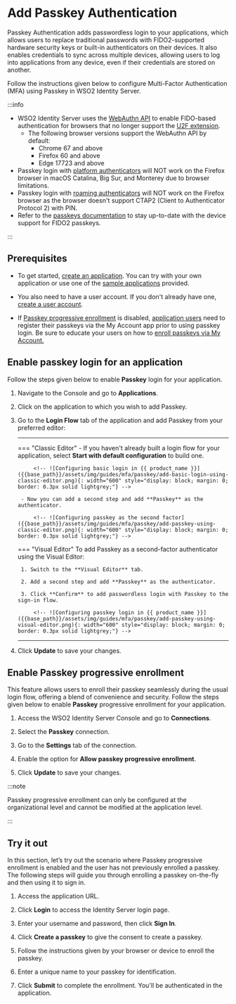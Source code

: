 # Add Passkey Authentication

Passkey Authentication adds passwordless login to your applications, which allows users to replace traditional passwords with FIDO2-supported hardware security keys or built-in authenticators on their devices. It also enables credentials to sync across multiple devices, allowing users to log into applications from any device, even if their credentials are stored on another. 

Follow the instructions given below to configure Multi-Factor Authentication (MFA) using Passkey in WSO2 Identity Server.

:::info

- WSO2 Identity Server uses the [WebAuthn API](https://www.w3.org/TR/webauthn-1/) to enable FIDO-based authentication for browsers that no longer support the [U2F extension](https://fidoalliance.org/specs/u2f-specs-master/fido-u2f-overview.html).
    - The following browser versions support the WebAuthn API by default:
        - Chrome 67 and above
        - Firefox 60 and above
        - Edge 17723 and above
- Passkey login with [platform authenticators](https://www.w3.org/TR/webauthn-1/#sctn-authenticator-attachment-modality) will NOT work on the Firefox browser in macOS Catalina, Big Sur, and Monterey due to browser limitations.
- Passkey login with [roaming authenticators](https://www.w3.org/TR/webauthn-1/#sctn-authenticator-attachment-modality) will NOT work on the Firefox browser as the browser doesn't support CTAP2 (Client to Authenticator Protocol 2) with PIN.
- Refer to the [passkeys documentation](https://passkeys.dev/device-support/) to stay up-to-date with the device support for FIDO2 passkeys.

:::

## Prerequisites

- To get started, [create an application](/guides/applications/). You can try with your own application or use one of the [sample applications]({{base_path}}/get-started/try-samples/) provided.

- You also need to have a user account. If you don't already have one, [create a user account](guides/users/manage-users/#onboard-a-user).

- If [Passkey progressive enrollment](guides/authentication/conditional-auth/passkey-progressive-enrollment-based-template.md) is disabled, [application users](/guides/users/manage-users/#onboard-a-user) need to register their passkeys via the My Account app prior to using passkey login. Be sure to educate your users on how to [enroll passkeys via My Account.]({{base_path}}/guides/user-self-service/register-passkey/)

## Enable passkey login for an application

Follow the steps given below to enable **Passkey** login for your application.

1. Navigate to the Console and go to **Applications**.

2. Click on the application to which you wish to add Passkey.

3. Go to the **Login Flow** tab of the application and add Passkey from your preferred editor:

    ---
    === "Classic Editor"
        - If you haven't already built a login flow for your application, select **Start with default configuration** to build one.

            <!-- ![Configuring basic login in {{ product_name }}]({{base_path}}/assets/img/guides/mfa/passkey/add-basic-login-using-classic-editor.png){: width="600" style="display: block; margin: 0; border: 0.3px solid lightgrey;"} -->

        - Now you can add a second step and add **Passkey** as the authenticator.

            <!-- ![Configuring passkey as the second factor]({{base_path}}/assets/img/guides/mfa/passkey/add-passkey-using-classic-editor.png){: width="600" style="display: block; margin: 0; border: 0.3px solid lightgrey;"} -->

    === "Visual Editor"
        To add Passkey as a second-factor authenticator using the Visual Editor:

        1. Switch to the **Visual Editor** tab.

        2. Add a second step and add **Passkey** as the authenticator.

        3. Click **Confirm** to add passwordless login with Passkey to the sign-in flow.

            <!-- ![Configuring passkey login in {{ product_name }}]({{base_path}}/assets/img/guides/mfa/passkey/add-passkey-using-visual-editor.png){: width="600" style="display: block; margin: 0; border: 0.3px solid lightgrey;"} -->

    ---

4. Click **Update** to save your changes.


## Enable Passkey progressive enrollment

This feature allows users to enroll their passkey seamlessly during the usual login flow, offering a blend of convenience and security. Follow the steps given below to enable **Passkey** progressive enrollment for your application.

1. Access the WSO2 Identity Server Console and go to **Connections**.

2. Select the **Passkey** connection.

3. Go to the **Settings** tab of the connection.

4. Enable the option for **Allow passkey progressive enrollment**.

    <!-- ![Enable passkey progressive enrollment in WSO2 Identity Server](/img/enable-passkey-progressive-enrollment.png){: width="500" style="border: 0.3px solid lightgrey;"} -->

5. Click **Update** to save your changes.


:::note

Passkey progressive enrollment can only be configured at the organizational level and cannot be modified at the application level.

:::

## Try it out

In this section, let’s try out the scenario where Passkey progressive enrollment is enabled and the user has not previously enrolled a passkey. The following steps will guide you through enrolling a passkey on-the-fly and then using it to sign in.


1. Access the application URL.

2. Click **Login** to access the Identity Server login page.

3. Enter your username and password, then click **Sign In**.

4. Click **Create a passkey** to give the consent to create a passkey.

    <!-- ![Create a passkey in {{ product_name }}]({{base_path}}/assets/img/guides/mfa/passkey/enrolled-passkey-not-found-info-page.png){: width="300" style="border: 0.3px solid lightgrey;"} -->

6. Follow the instructions given by your browser or device to enroll the passkey.

    <!-- ![Create a passkey browser prompt in {{ product_name }}]({{base_path}}/assets/img/guides/passwordless/passkey/create-passkey-browser-prompt.png){: width="300" style="border: 0.3px solid lightgrey;"} -->

7. Enter a unique name to your passkey for identification.

    <!-- ![Rename passkey in {{ product_name }}]({{base_path}}/assets/img/guides/passwordless/passkey/rename-passkey.png){: width="300" style="border: 0.3px solid lightgrey;"} -->

8. Click **Submit** to complete the enrollment. You'll be authenticated in the application.
